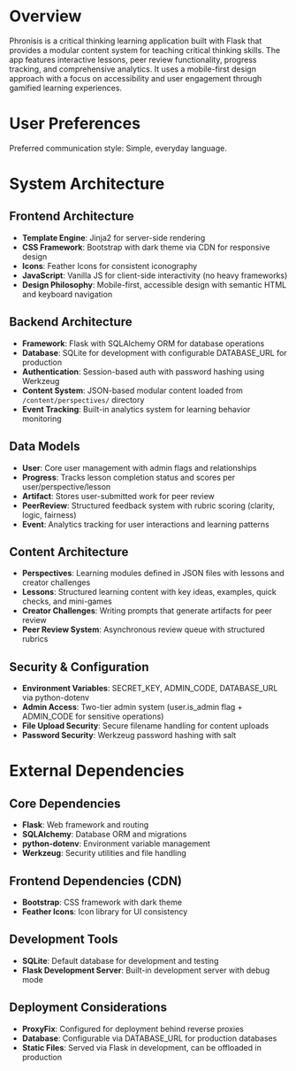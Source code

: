 # Overview

Phronisis is a critical thinking learning application built with Flask that provides a modular content system for teaching critical thinking skills. The app features interactive lessons, peer review functionality, progress tracking, and comprehensive analytics. It uses a mobile-first design approach with a focus on accessibility and user engagement through gamified learning experiences.

# User Preferences

Preferred communication style: Simple, everyday language.

# System Architecture

## Frontend Architecture
- **Template Engine**: Jinja2 for server-side rendering
- **CSS Framework**: Bootstrap with dark theme via CDN for responsive design
- **Icons**: Feather Icons for consistent iconography
- **JavaScript**: Vanilla JS for client-side interactivity (no heavy frameworks)
- **Design Philosophy**: Mobile-first, accessible design with semantic HTML and keyboard navigation

## Backend Architecture
- **Framework**: Flask with SQLAlchemy ORM for database operations
- **Database**: SQLite for development with configurable DATABASE_URL for production
- **Authentication**: Session-based auth with password hashing using Werkzeug
- **Content System**: JSON-based modular content loaded from `/content/perspectives/` directory
- **Event Tracking**: Built-in analytics system for learning behavior monitoring

## Data Models
- **User**: Core user management with admin flags and relationships
- **Progress**: Tracks lesson completion status and scores per user/perspective/lesson
- **Artifact**: Stores user-submitted work for peer review
- **PeerReview**: Structured feedback system with rubric scoring (clarity, logic, fairness)
- **Event**: Analytics tracking for user interactions and learning patterns

## Content Architecture
- **Perspectives**: Learning modules defined in JSON files with lessons and creator challenges
- **Lessons**: Structured learning content with key ideas, examples, quick checks, and mini-games
- **Creator Challenges**: Writing prompts that generate artifacts for peer review
- **Peer Review System**: Asynchronous review queue with structured rubrics

## Security & Configuration
- **Environment Variables**: SECRET_KEY, ADMIN_CODE, DATABASE_URL via python-dotenv
- **Admin Access**: Two-tier admin system (user.is_admin flag + ADMIN_CODE for sensitive operations)
- **File Upload Security**: Secure filename handling for content uploads
- **Password Security**: Werkzeug password hashing with salt

# External Dependencies

## Core Dependencies
- **Flask**: Web framework and routing
- **SQLAlchemy**: Database ORM and migrations
- **python-dotenv**: Environment variable management
- **Werkzeug**: Security utilities and file handling

## Frontend Dependencies (CDN)
- **Bootstrap**: CSS framework with dark theme
- **Feather Icons**: Icon library for UI consistency

## Development Tools
- **SQLite**: Default database for development and testing
- **Flask Development Server**: Built-in development server with debug mode

## Deployment Considerations
- **ProxyFix**: Configured for deployment behind reverse proxies
- **Database**: Configurable via DATABASE_URL for production databases
- **Static Files**: Served via Flask in development, can be offloaded in production